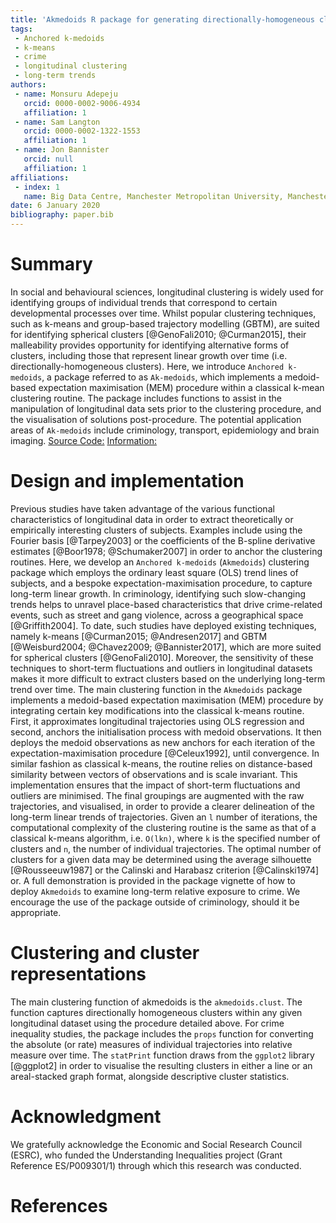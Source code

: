 ```yaml
---
title: 'Akmedoids R package for generating directionally-homogeneous clusters of longitudinal data sets'
tags:
 - Anchored k-medoids
 - k-means
 - crime
 - longitudinal clustering
 - long-term trends
authors:
 - name: Monsuru Adepeju
   orcid: 0000-0002-9006-4934
   affiliation: 1
 - name: Sam Langton
   orcid: 0000-0002-1322-1553
   affiliation: 1
 - name: Jon Bannister
   orcid: null
   affiliation: 1
affiliations:
 - index: 1
   name: Big Data Centre, Manchester Metropolitan University, Manchester, M15 6BH
date: 6 January 2020
bibliography: paper.bib
---
```


# Summary
In social and behavioural sciences, longitudinal clustering is widely used for identifying groups of individual trends that correspond to certain developmental processes over time. Whilst popular clustering techniques, such as k-means and group-based trajectory modelling (GBTM), are suited for identifying spherical clusters [@GenoFali2010; @Curman2015],  their malleability provides opportunity for identifying alternative forms of clusters, including those that represent linear growth over time (i.e. directionally-homogeneous clusters). Here, we introduce `Anchored k-medoids`, a package referred to as `Ak-medoids`, which implements a medoid-based expectation maximisation (MEM) procedure within a classical k-mean clustering routine.  The package includes functions to assist in the manipulation of longitudinal data sets prior to the clustering procedure, and the visualisation of solutions post-procedure. The potential application areas of `Ak-medoids` include criminology, transport, epidemiology and brain imaging.
[Source Code:](https://github.com/MAnalytics/akmedoids)
[Information:](https://cran.r-project.org/web/akmedoids/index.html)
# Design and implementation
Previous studies have taken advantage of the various functional characteristics of longitudinal data in order to extract theoretically or empirically interesting clusters of subjects. Examples include using the Fourier basis [@Tarpey2003] or the coefficients of the B-spline derivative estimates [@Boor1978; @Schumaker2007] in order to anchor the clustering routines. Here, we develop an `Anchored k-medoids` (`Akmedoids`) clustering package which employs the ordinary least square (OLS) trend lines of subjects, and a bespoke expectation-maximisation procedure, to capture long-term linear growth. In criminology, identifying such slow-changing trends helps to unravel place-based characteristics that drive crime-related events, such as street and gang violence, across a geographical space [@Griffith2004]. To date, such studies have deployed existing techniques, namely k-means [@Curman2015; @Andresen2017] and GBTM [@Weisburd2004; @Chavez2009; @Bannister2017], which are more suited for spherical clusters [@GenoFali2010]. Moreover, the sensitivity of these techniques to short-term fluctuations and outliers in longitudinal datasets makes it more difficult to extract clusters based on the underlying long-term trend over time. 
The main clustering function in the `Akmedoids` package  implements a medoid-based expectation maximisation (MEM) procedure by integrating certain key modifications into the classical k-means routine. First, it approximates longitudinal trajectories using OLS regression and second, anchors the initialisation process with medoid observations. It then deploys the medoid observations as new anchors for each iteration of the expectation-maximisation procedure [@Celeux1992], until convergence. In similar fashion as classical k-means, the routine relies on distance-based similarity between vectors of observations and is scale invariant. This implementation ensures that the impact of short-term fluctuations and outliers are minimised. The final groupings are augmented with the raw trajectories, and visualised, in order to provide a clearer delineation of the long-term linear trends of trajectories. Given an `l` number of iterations, the computational complexity of the clustering routine is the same as that of a classical k-means algorithm, i.e. `O(lkn)`, where `k` is the specified number of clusters and `n`, the number of individual trajectories. The optimal number of clusters for a given data may be determined using the average silhouette [@Rousseeuw1987] or the Calinski and Harabasz criterion [@Calinski1974] or. A full demonstration is provided in the package vignette of how to deploy `Akmedoids` to examine long-term relative exposure to crime. We encourage the use of the package outside of criminology, should it be appropriate.
# Clustering and cluster representations
The main clustering function of akmedoids is the `akmedoids.clust`. The function captures directionally homogeneous clusters within any given longitudinal dataset using the procedure detailed above. For crime inequality studies, the package includes the `props` function for converting the absolute (or rate) measures of individual trajectories into relative measure over time. The `statPrint` function draws from the `ggplot2` library [@ggplot2] in order to visualise the resulting clusters in either a line or an areal-stacked graph format, alongside descriptive cluster statistics.

# Acknowledgment
We gratefully acknowledge the Economic and Social Research Council (ESRC), who funded the Understanding Inequalities project (Grant Reference ES/P009301/1) through which this research was conducted.
# References
